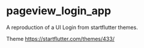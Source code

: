 # pageview_login_app

A reproduction of a UI Login from startflutter themes.

Theme https://startflutter.com/themes/433/